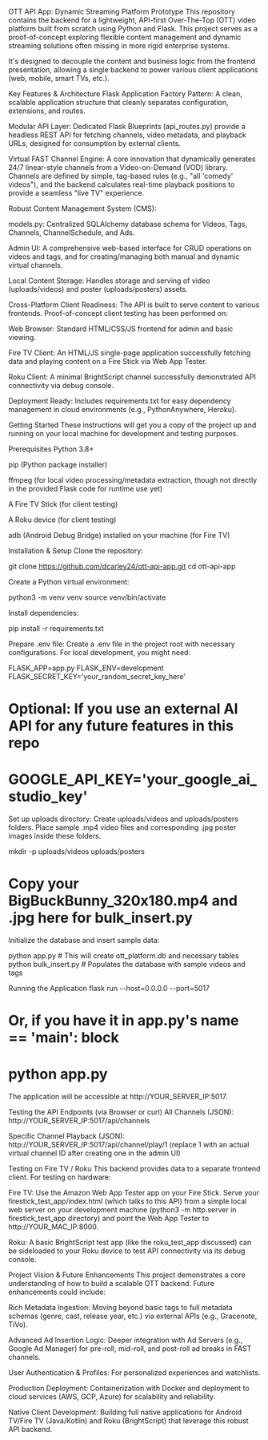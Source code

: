 OTT API App: Dynamic Streaming Platform Prototype
This repository contains the backend for a lightweight, API-first Over-The-Top (OTT) video platform built from scratch using Python and Flask. This project serves as a proof-of-concept exploring flexible content management and dynamic streaming solutions often missing in more rigid enterprise systems.

It's designed to decouple the content and business logic from the frontend presentation, allowing a single backend to power various client applications (web, mobile, smart TVs, etc.).

Key Features & Architecture
Flask Application Factory Pattern: A clean, scalable application structure that cleanly separates configuration, extensions, and routes.

Modular API Layer: Dedicated Flask Blueprints (api_routes.py) provide a headless REST API for fetching channels, video metadata, and playback URLs, designed for consumption by external clients.

Virtual FAST Channel Engine: A core innovation that dynamically generates 24/7 linear-style channels from a Video-on-Demand (VOD) library. Channels are defined by simple, tag-based rules (e.g., "all 'comedy' videos"), and the backend calculates real-time playback positions to provide a seamless "live TV" experience.

Robust Content Management System (CMS):

models.py: Centralized SQLAlchemy database schema for Videos, Tags, Channels, ChannelSchedule, and Ads.

Admin UI: A comprehensive web-based interface for CRUD operations on videos and tags, and for creating/managing both manual and dynamic virtual channels.

Local Content Storage: Handles storage and serving of video (uploads/videos) and poster (uploads/posters) assets.

Cross-Platform Client Readiness: The API is built to serve content to various frontends. Proof-of-concept client testing has been performed on:

Web Browser: Standard HTML/CSS/JS frontend for admin and basic viewing.

Fire TV Client: An HTML/JS single-page application successfully fetching data and playing content on a Fire Stick via Web App Tester.

Roku Client: A minimal BrightScript channel successfully demonstrated API connectivity via debug console.

Deployment Ready: Includes requirements.txt for easy dependency management in cloud environments (e.g., PythonAnywhere, Heroku).

Getting Started
These instructions will get you a copy of the project up and running on your local machine for development and testing purposes.

Prerequisites
Python 3.8+

pip (Python package installer)

ffmpeg (for local video processing/metadata extraction, though not directly in the provided Flask code for runtime use yet)

A Fire TV Stick (for client testing)

A Roku device (for client testing)

adb (Android Debug Bridge) installed on your machine (for Fire TV)

Installation & Setup
Clone the repository:

git clone https://github.com/dcarley24/ott-api-app.git
cd ott-api-app

Create a Python virtual environment:

python3 -m venv venv
source venv/bin/activate

Install dependencies:

pip install -r requirements.txt

Prepare .env file:
Create a .env file in the project root with necessary configurations. For local development, you might need:

FLASK_APP=app.py
FLASK_ENV=development
FLASK_SECRET_KEY='your_random_secret_key_here'
# Optional: If you use an external AI API for any future features in this repo
# GOOGLE_API_KEY='your_google_ai_studio_key'

Set up uploads directory:
Create uploads/videos and uploads/posters folders. Place sample .mp4 video files and corresponding .jpg poster images inside these folders.

mkdir -p uploads/videos uploads/posters
# Copy your BigBuckBunny_320x180.mp4 and .jpg here for bulk_insert.py

Initialize the database and insert sample data:

python app.py # This will create ott_platform.db and necessary tables
python bulk_insert.py # Populates the database with sample videos and tags

Running the Application
flask run --host=0.0.0.0 --port=5017
# Or, if you have it in app.py's __name__ == '__main__': block
# python app.py

The application will be accessible at http://YOUR_SERVER_IP:5017.

Testing the API Endpoints (via Browser or curl)
All Channels (JSON): http://YOUR_SERVER_IP:5017/api/channels

Specific Channel Playback (JSON): http://YOUR_SERVER_IP:5017/api/channel/play/1 (replace 1 with an actual virtual channel ID after creating one in the admin UI)

Testing on Fire TV / Roku
This backend provides data to a separate frontend client. For testing on hardware:

Fire TV: Use the Amazon Web App Tester app on your Fire Stick. Serve your firestick_test_app/index.html (which talks to this API) from a simple local web server on your development machine (python3 -m http.server in firestick_test_app directory) and point the Web App Tester to http://YOUR_MAC_IP:8000.

Roku: A basic BrightScript test app (like the roku_test_app discussed) can be sideloaded to your Roku device to test API connectivity via its debug console.

Project Vision & Future Enhancements
This project demonstrates a core understanding of how to build a scalable OTT backend. Future enhancements could include:

Rich Metadata Ingestion: Moving beyond basic tags to full metadata schemas (genre, cast, release year, etc.) via external APIs (e.g., Gracenote, TiVo).

Advanced Ad Insertion Logic: Deeper integration with Ad Servers (e.g., Google Ad Manager) for pre-roll, mid-roll, and post-roll ad breaks in FAST channels.

User Authentication & Profiles: For personalized experiences and watchlists.

Production Deployment: Containerization with Docker and deployment to cloud services (AWS, GCP, Azure) for scalability and reliability.

Native Client Development: Building full native applications for Android TV/Fire TV (Java/Kotlin) and Roku (BrightScript) that leverage this robust API backend.
